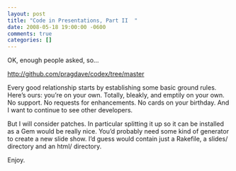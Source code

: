 ```yaml
---
layout: post
title: "Code in Presentations, Part II  "
date: 2008-05-18 19:00:00 -0600
comments: true
categories: []
---
```


OK, enough people asked, so…


<a href="http://github.com/pragdave/codex/tree/master"><a href="http://github.com/pragdave/codex/tree/master">http://github.com/pragdave/codex/tree/master</a></a>


Every good relationship starts by establishing some basic ground rules. Here’s ours: you’re on your own. Totally, bleakly, and emptily on your own. No support. No requests for enhancements. No cards on your birthday. And I want to continue to see other developers.


But I will consider patches. In particular splitting it up so it can be installed as a Gem would be really nice. You’d probably need some kind of generator to create a new slide show. I’d guess would contain just a Rakefile, a slides/ directory and an html/ directory.


Enjoy.

